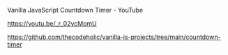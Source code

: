 Vanilla JavaScript Countdown Timer - YouTube

https://youtu.be/_r_02ycMomU

https://github.com/thecodeholic/vanilla-js-projects/tree/main/countdown-timer
